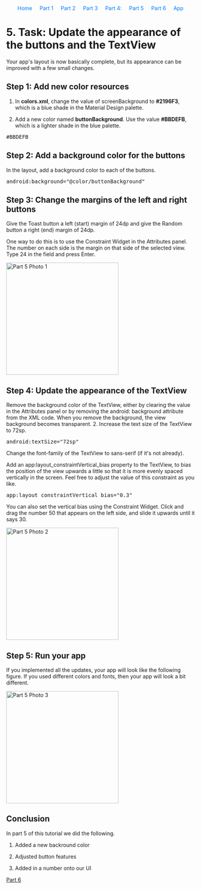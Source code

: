 <div style="margin-bottom: 20px;">
    <style>
        #navigation ul {
            list-style: none;
            padding: 0;
            margin: 0;
            display: flex;
            flex-direction: row;
            justify-content: center; /* Center the navigation */
        }
        #navigation ul li {
            margin: 0 10px; /* Add some space between the links */
        }
        #navigation ul li a {
            text-decoration: none; /* Optional: removes underline from links */
            color: #007bff; /* Optional: sets link color */
        }
    </style>
    <nav id="navigation">
        <ul>
            <li><a href="/">Home</a></li>
            <li><a href="tutorial/1.md">Part 1</a></li>
            <li><a href="tutorial/2.md">Part 2</a></li>
            <li><a href="tutorial/3.md">Part 3</a></li>
            <li><a href="tutorial/4.md">Part 4:</a></li>
            <li><a href="tutorial/5.md">Part 5</a></li>
            <li><a href="tutorial/6.md">Part 6</a></li>
            <li><a href="#android-app">App</a></li>
        </ul>
    </nav>
</div>


# 5. Task: Update the appearance of the buttons and the TextView

Your app's layout is now basically complete, but its appearance can be improved with a few small changes.

## Step 1: Add new color resources

1. In **colors.xml**, change the value of screenBackground to **#2196F3**, which is a blue shade in the Material Design palette.

2. Add a new color named **buttonBackground**. Use the value **#BBDEFB**, which is a lighter shade in the blue palette.

<pre>
<color name="buttonBackground">#BBDEFB</color>
</pre>

## Step 2: Add a background color for the buttons

In the layout, add a background color to each of the buttons. 
<pre>
android:background="@color/buttonBackground"
</pre>

## Step 3: Change the margins of the left and right buttons

Give the Toast button a left (start) margin of 24dp and give the Random button a right (end) margin of 24dp. 

One way to do this is to use the Constraint Widget in the Attributes panel. The number on each side is the margin on that side of the selected view. Type 24 in the field and press Enter. 

<img src="/Group-41/docs/images/Part5_photo1.png" alt="Part 5 Photo 1" width="300"/>

## Step 4: Update the appearance of the TextView

Remove the background color of the TextView, either by clearing the value in the Attributes panel or by removing the android: background attribute from the XML code.
When you remove the background, the view background becomes transparent. 2. Increase the text size of the TextView to 72sp.

<pre>
android:textSize="72sp"
</pre>

Change the font-family of the TextView to sans-serif (if it's not already).

Add an app:layout_constraintVertical_bias property to the TextView, to bias the position of the view upwards a little so that it is more evenly spaced vertically in the screen. Feel free to adjust the value of this constraint as you like. 
<pre>
app:layout_constraintVertical_bias="0.3"
</pre>

You can also set the vertical bias using the Constraint Widget. Click and drag the number 50 that appears on the left side, and slide it upwards until it says 30. 

<img src="/Group-41/docs/images/Part5_photo2.png" alt="Part 5 Photo 2" width="300"/>

## Step 5: Run your app
If you implemented all the updates, your app will look like the following figure. If you used different colors and fonts, then your app will look a bit different.

<img src="/Group-41/docs/images/Part5_photo3.png" alt="Part 5 Photo 3" width="300"/>


## Conclusion

In part 5 of this tutorial we did the following.

1. Added a new backround color

2. Adjusted button features

3. Added in a number onto our UI

[Part 6](/Group-41/docs/tutorial/6)